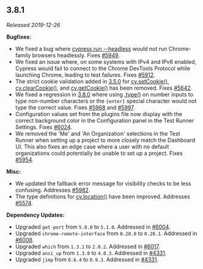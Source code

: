 ## 3.8.1

_Released 2019-12-26_

**Bugfixes:**

- We fixed a bug where
  [cypress run --headless](/guides/guides/command-line#cypress-run-headless)
  would not run Chrome-family browsers headlessly. Fixes
  [#5949](https://github.com/cypress-io/cypress/issues/5949).
- We fixed an issue where, on some systems with IPv4 and IPv6 enabled, Cypress
  would fail to connect to the Chrome DevTools Protocol while launching Chrome,
  leading to test failures. Fixes
  [#5912](https://github.com/cypress-io/cypress/issues/5912).
- The strict cookie validation added in [3.5.0](#3-5-0) for
  [cy.setCookie()](/api/commands/setcookie),
  [cy.clearCookie()](/api/commands/clearcookie), and
  [cy.getCookie()](/api/commands/getcookie) has been removed. Fixes
  [#5642](https://github.com/cypress-io/cypress/issues/5642).
- We fixed a regression in [3.8.0](#3-8-0) where using
  [.type()](/api/commands/type) on number inputs to type non-number characters
  or the `{enter}` special character would not type the correct value. Fixes
  [#5968](https://github.com/cypress-io/cypress/issues/5968) and
  [#5997](https://github.com/cypress-io/cypress/issues/5997).
- Configuration values set from the plugins file now display with the correct
  background color in the Configuration panel in the Test Runner Settings. Fixes
  [#6024](https://github.com/cypress-io/cypress/issues/6024).
- We removed the 'Me' and 'An Organization' selections in the Test Runner when
  setting up a project to more closely match the Dashboard UI. This also fixes
  an edge case where a user with no default organizations could potentially be
  unable to set up a project. Fixes
  [#5954](https://github.com/cypress-io/cypress/issues/5954).

**Misc:**

- We updated the fallback error message for visibility checks to be less
  confusing. Addresses
  [#5982](https://github.com/cypress-io/cypress/issues/5982).
- The type definitions for [cy.location()](/api/commands/location) have been
  improved. Addresses
  [#5574](https://github.com/cypress-io/cypress/issues/5574).

**Dependency Updates:**

- Upgraded `get-port` from `5.0.0` to `5.1.0`. Addressed in
  [#6004](https://github.com/cypress-io/cypress/pull/6004).
- Upgraded `chrome-remote-interface` from `0.28.0` to `0.28.1`. Addressed in
  [#6008](https://github.com/cypress-io/cypress/pull/6008).
- Upgraded `which` from `1.3.1` to `2.0.2`. Addressed in
  [#6017](https://github.com/cypress-io/cypress/pull/6017).
- Upgraded `ansi_up` from `1.3.0` to `4.0.3`. Addressed in
  [#4331](https://github.com/cypress-io/cypress/pull/4331).
- Upgraded `jimp` from `0.6.4` to `0.9.3`. Addressed in
  [#4331](https://github.com/cypress-io/cypress/pull/4331).
